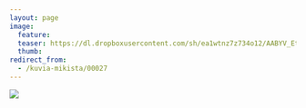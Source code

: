 ```yaml
---
layout: page
image:
  feature:
  teaser: https://dl.dropboxusercontent.com/sh/ea1wtnz7z734o12/AABYV_EtQ-Vzz74AZ4M9CcFCa/mikin-kuvat/3/DSC08555-245px.jpg
  thumb:
redirect_from:
  - /kuvia-mikista/00027
---
```


[![](https://dl.dropboxusercontent.com/sh/ea1wtnz7z734o12/AACKqckWxI1DEFllg4gcVEW9a/mikin-kuvat/3/DSC08555-800px.jpg)](https://dl.dropboxusercontent.com/sh/ea1wtnz7z734o12/AAALd5jZJL8rPwXgdv0RlL98a/mikin-kuvat/3/DSC08555.jpg)
